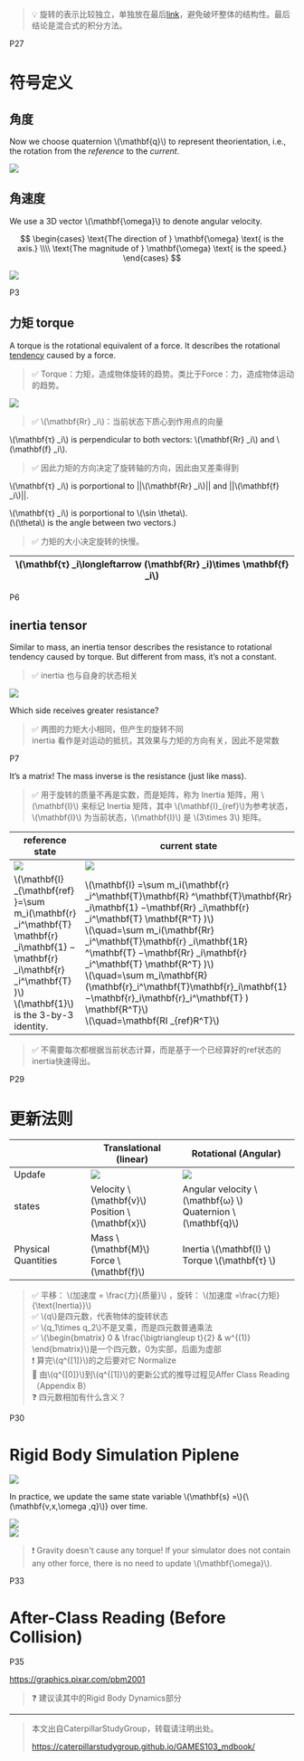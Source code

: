 > &#x1F4A1; 旋转的表示比较独立，单独放在最后[link](./3_rigid_supplementary.md)，避免破坏整体的结构性。最后结论是混合式的积分方法。

P27   
# 符号定义

## 角度

Now we choose quaternion \\(\mathbf{q}\\) to represent theorientation, i.e., the rotation from the *reference* to the *current*.

![](./assets/03-20.png)    

## 角速度

We use a 3D vector \\(\mathbf{\omega}\\) to denote angular velocity.    

$$ 
\begin{cases} \text{The direction of } \mathbf{\omega} \text{ is the axis.} \\\\    
\text{The magnitude of }  \mathbf{\omega} \text{ is the speed.}   
\end{cases}
$$ 

![](./assets/03-21.png)     


P3   
## 力矩 torque

A torque is the rotational equivalent of a force. It describes the rotational <u>tendency</u> caused by a force.    

> &#x2705; Torque：力矩，造成物体旋转的趋势。类比于Force：力，造成物体运动的趋势。   

![](./assets/04-2.png)     

> &#x2705; \\(\mathbf{Rr} _i\\)：当前状态下质心到作用点的向量 

\\(\mathbf{τ} _i\\) is perpendicular to both vectors: \\(\mathbf{Rr} _i\\) and \\(\mathbf{f} _i\\).    

> &#x2705; 因此力矩的方向决定了旋转轴的方向，因此由叉差乘得到   

\\(\mathbf{τ} _i\\) is porportional to ||\\(\mathbf{Rr} _i\\)|| and ||\\(\mathbf{f} _i\\)||.    


\\(\mathbf{τ} _i\\) is porportional to \\(\sin \theta\\).     
(\\(\theta\\)  is the angle between two vectors.)

> &#x2705; 力矩的大小决定旋转的快慢。 

|\\(\mathbf{τ} _i\longleftarrow (\mathbf{Rr} _i)\times \mathbf{f} _i\\)|   
|----|


P6   

## inertia tensor

Similar to mass, an inertia tensor describes the resistance to rotational tendency caused by torque. But different from mass, it’s not a constant.    

> &#x2705; inertia 也与自身的状态相关

![](./assets/04-3.png)     



Which side receives greater resistance?     


> &#x2705; 两图的力矩大小相同，但产生的旋转不同   
inertia 看作是对运动的抵抗，其效果与力矩的方向有关，因此不是常数  




P7   

It’s a matrix! The mass inverse is the resistance (just like mass).    

> &#x2705; 用于旋转的质量不再是实数，而是矩阵，称为 Inertia 矩阵，用 \\(\mathbf{I}\\) 来标记 Inertia 矩阵，其中 \\(\mathbf{I}_{ref}\\)为参考状态，\\(\mathbf{I}\\) 为当前状态，\\(\mathbf{I}\\) 是 \\(3\times 3\\) 矩阵。  

|reference state|current state|
|---|---|
|![](./assets/04-4.png)| ![](./assets/04-5.png)   |
|\\(\mathbf{I} _{\mathbf{ref} }=\sum m_i(\mathbf{r} _i^\mathbf{T} \mathbf{r} _i\mathbf{1} −\mathbf{r} _i\mathbf{r} _i^\mathbf{T} )\\)<br>\\(\mathbf{1}\\)  is the 3-by-3 identity.|\\(\mathbf{I} =\sum m_i(\mathbf{r} _i^\mathbf{T}\mathbf{R}  ^\mathbf{T}\mathbf{Rr}  _i\mathbf{1} −\mathbf{Rr} _i\mathbf{r} _i^\mathbf{T} \mathbf{R^T} )\\)  <br> \\(\quad=\sum m_i(\mathbf{Rr} _i^\mathbf{T}\mathbf{r}  _i\mathbf{1R}  ^\mathbf{T} −\mathbf{Rr} _i\mathbf{r} _i^\mathbf{T} \mathbf{R^T} )\\) <br> \\(\quad=\sum m_i\mathbf{R}(\mathbf{r}_i^\mathbf{T}\mathbf{r}_i\mathbf{1}−\mathbf{r}_i\mathbf{r}_i^\mathbf{T} ) \mathbf{R^T}\\)   <br> \\(\quad=\mathbf{RI _{ref}R^T}\\)|

> &#x2705; 不需要每次都根据当前状态计算，而是基于一个已经算好的ref状态的 inertia快速得出。  


P29     

# 更新法则

  


|    |Translational (linear)|Rotational (Angular)|
|---|---|---|
|Updafe|![](./assets/03-23.png)   |![](./assets/03-24.png)   |
|states| Velocity \\(\mathbf{v}\\) <br> Position \\(\mathbf{x}\\)|Angular velocity \\(\mathbf{ω} \\)<br>   Quaternion \\(\mathbf{q}\\) |
| Physical Quantities |Mass \\(\mathbf{M}\\) <br> Force \\(\mathbf{f}\\) | Inertia \\(\mathbf{I} \\) <br> Torque \\(\mathbf{τ} \\) |


> &#x2705;  平移： \\(加速度 = \frac{力}{质量}\\) ，旋转： \\(加速度 =\frac{力矩}{\text{Inertia}}\\)   
> &#x2705;  \\(q\\)是四元数，代表物体的旋转状态   
> &#x2705;  \\(q_1\times q_2\\)不是叉乘，而是四元数普通乘法    
> &#x2705;  \\(\begin{bmatrix}
  0 & \frac{\bigtriangleup t}{2}  & w^{(1)}
\end{bmatrix}\\)是一个四元数，0为实部，后面为虚部   
> &#x2757;  算完\\(q^{[1]}\\)的之后要对它 Normalize     
> &#x1F50E; 由\\(q^{[0]}\\)到\\(q^{[1]}\\)的更新公式的推导过程见Affer Class Reading（Appendix B）   
> &#x2753; 四元数相加有什么含义？  

P30 
# Rigid Body Simulation Piplene     

![](./assets/03-22.png) 

In practice, we update the same state variable \\(\mathbf{s} =\\){\\(\mathbf{v,x,\omega ,q}\\)} over time.     

![](./assets/03-27.png)  
![](./assets/04-1.png)     

> &#x2757; Gravity doesn't cause any torque! lf your simulator does not contain any other force, there is no need to update \\(\mathbf{\omega}\\).    


P33
# After-Class Reading (Before Collision)


P35  

<https://graphics.pixar.com/pbm2001>     

> &#x2753; 建议读其中的Rigid Body Dynamics部分    

---------------------------------------
> 本文出自CaterpillarStudyGroup，转载请注明出处。
>
> https://caterpillarstudygroup.github.io/GAMES103_mdbook/
